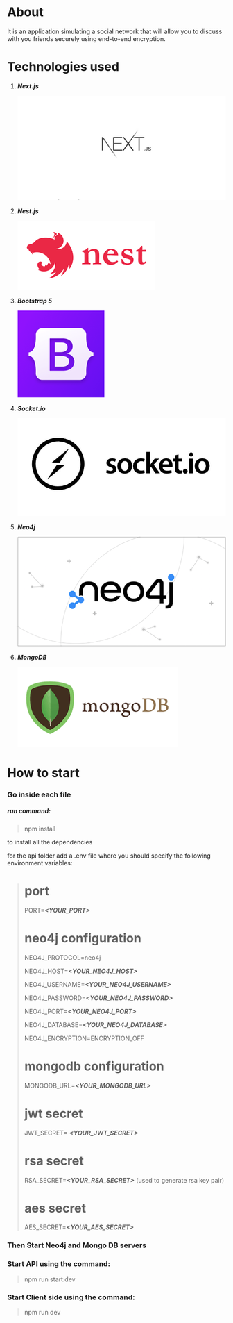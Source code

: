 # About

It is an application simulating a social network that will allow you to discuss with you friends securely using end-to-end encryption.

# Technologies used

1. ***Next.js***

    ![next-js-logo](./images/next-js-logo.png "Next.Js Logo")

2. ***Nest.js***

    ![nest-js-logo](./images/nest-js-logo.png "Nest.Js Logo")

3. ***Bootstrap 5***

    ![bootstrap-5-logo](./images/bootstrap-5-logo.png "bootstrap 5 Logo")

4. ***Socket.io***

    ![socket-io-logo](./images/socket-io-logo.jpg "socket io logo")

5. ***Neo4j***

    ![mongo-db-logo](./images/Neo4j-logo.png "neo4j logo")

6. ***MongoDB***

    ![mongo-db-logo](./images/Mongo-db-logo.png)

# How to start

### Go inside each file

##### run command:

> npm install

to install all the dependencies

for the api folder add a .env file where you should specify the following environment variables:

># port  
>
>PORT=***\<YOUR_PORT\>***
>
># neo4j configuration 
>
>NEO4J_PROTOCOL=neo4j
>
>NEO4J_HOST=***\<YOUR_NEO4J_HOST\>***
>
>NEO4J_USERNAME=***\<YOUR_NEO4J_USERNAME\>***
>
>NEO4J_PASSWORD=***\<YOUR_NEO4J_PASSWORD\>***
>
>NEO4J_PORT=***\<YOUR_NEO4J_PORT\>***
>
>NEO4J_DATABASE=***\<YOUR_NEO4J_DATABASE\>***
>
>NEO4J_ENCRYPTION=ENCRYPTION_OFF
>
>
># mongodb configuration
>
>MONGODB_URL=***\<YOUR_MONGODB_URL\>***
>
>
># jwt secret 
>
>JWT_SECRET= ***\<YOUR_JWT_SECRET\>***
>
># rsa secret
>
>RSA_SECRET=***\<YOUR_RSA_SECRET\>*** (used to generate rsa key pair)
>
># aes secret
>
>AES_SECRET=***\<YOUR_AES_SECRET\>*** 

### Then Start Neo4j and Mongo DB servers

### Start API using the command:

> npm run start:dev

### Start Client side using the command:

> npm run dev